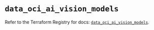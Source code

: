 # `data_oci_ai_vision_models`

Refer to the Terraform Registry for docs: [`data_oci_ai_vision_models`](https://registry.terraform.io/providers/oracle/oci/7.19.0/docs/data-sources/ai_vision_models).
